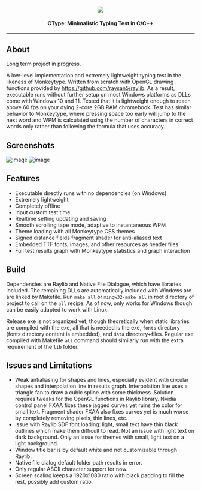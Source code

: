 <h1 align="center">
  <br>
  <a href="https://github.com/DerekYang2/CType"><img src="https://github.com/DerekYang2/CType/assets/115889767/0f7fd2d9-1161-46f4-8aa9-e1c6a3c2753f"></a>
</h1>

<h4 align="center">CType: Minimalistic Typing Test in C/C++</h4>

---

## About 
Long term project in progress.

A low-level implementation and extremely lightweight typing test in the likeness of Monkeytype. Written from scratch with OpenGL drawing functions provided by https://github.com/raysan5/raylib. As a result, executable runs without further setup on most Windows platforms as DLLs come with Windows 10 and 11. Tested that it is lightweight enough to reach above 60 fps on your dying 2-core 2GB RAM chromebook.
Test has similar behavior to Monkeytype, where pressing space too early will jump to the next word and WPM is calculated using the number of characters in correct words only rather than following the formula that uses accuracy.

## Screenshots
![image](https://github.com/DerekYang2/CType/assets/115889767/6265a83f-5b90-4fa3-beb1-46b3de08b542)
![image](https://github.com/DerekYang2/CType/assets/115889767/618e4504-f643-4e37-8663-f70c8047c33f)

## Features
- Executable directly runs with no dependencies (on Windows)
- Extremely lightweight
- Completely offline
- Input custom test time
- Realtime setting updating and saving
- Smooth scrolling tape mode, adaptive to instantaneous WPM
- Theme loading with all Monkeytype CSS themes
- Signed distance fields fragment shader for anti-aliased text
- Embedded TTF fonts, images, and other resources as header files
- Full test results graph with Monkeytype statistics and graph interaction

## Build 
Dependencies are Raylib and Native File Dialogue, which have libraries included. The remaining DLLs are automatically included with Windows are are linked by Makefile. Run `make all` or `mingw32-make all` in root directory of project to call on the `all` recipe. As of now, only works for Windows though can be easily adapted to work with Linux. 

Release exe is not organized yet, though theoretically when static libraries are compiled with the exe, all that is needed is the exe, `fonts` directory (fonts directory content is embedded), and `data` directory+files. Regular exe compiled with Makefile `all` command should similarly run with the extra requirement of the `lib` folder. 

## Issues and Limitations
- Weak antialiasing for shapes and lines, especially evident with circular shapes and interpolation line in results graph. Interpolation line uses a triangle fan to draw a cubic spline with some thickness. Solution requires tweaks for the OpenGL functions in Raylib library. Nvidia control panel FXAA fixes these jagged curves yet ruins the color for small text. Fragment shader FXAA also fixes curves yet is much worse by completely removing pixels, thin lines, etc. 
- Issue with Raylib SDF font loading: light, small text have thin black outlines which make them difficult to read. Not an issue with light text on dark background. Only an issue for themes with small, light text on a light background. 
- Window title bar is by default white and not customizable through Raylib.
- Native file dialog default folder path results in error.
- Only regular ASCII character support for now.
- Screen scaling keeps a 1920x1080 ratio with black padding to fill the rest, possibly add custom ratio.
